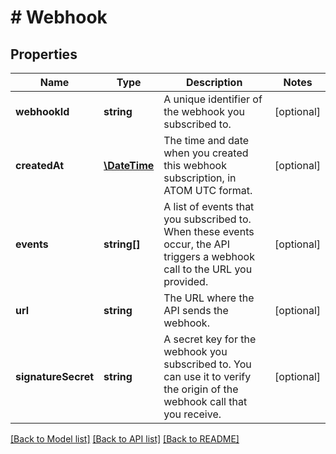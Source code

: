 # # Webhook

## Properties

Name | Type | Description | Notes
------------ | ------------- | ------------- | -------------
**webhookId** | **string** | A unique identifier of the webhook you subscribed to. | [optional]
**createdAt** | [**\DateTime**](\DateTime.md) | The time and date when you created this webhook subscription, in ATOM UTC format. | [optional]
**events** | **string[]** | A list of events that you subscribed to. When these events occur, the API triggers a webhook call to the URL you provided. | [optional]
**url** | **string** | The URL where the API sends the webhook. | [optional]
**signatureSecret** | **string** | A secret key for the webhook you subscribed to. You can use it to verify the origin of the webhook call that you receive. | [optional]

[[Back to Model list]](../../README.md#models) [[Back to API list]](../../README.md#endpoints) [[Back to README]](../../README.md)
